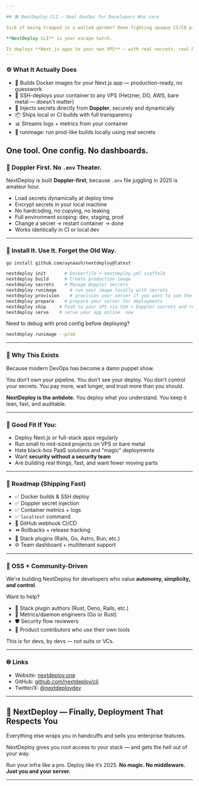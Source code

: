 ```yaml
---

## 🛠️ NextDeploy CLI — Real DevOps for Developers Who care

Sick of being trapped in a walled garden? Done fighting opaque CI/CD pipelines and vendor secrets sprawl?

**NextDeploy CLI** is your escape hatch.

It deploys **Next.js apps to your own VPS** — with real secrets, real Docker, and zero pain. You get full-stack control from local dev to live prod using nothing but your terminal and Doppler.
---
```


### ⚙️ What It Actually Does

* 🧱 Builds Docker images for your Next.js app — production-ready, no guesswork
* 🔐 SSH-deploys your container to any VPS (Hetzner, DO, AWS, bare metal — doesn't matter)
* 🔑 Injects secrets directly from **Doppler**, securely and dynamically
* 📦 Ships local or CI builds with full transparency
* 📊 Streams logs + metrics from your container
* 🧪 runimage: run prod-like builds locally using real secrets

One tool. One config. No dashboards.
---

### 🔐 Doppler First. No `.env` Theater.

NextDeploy is built **Doppler-first**, because `.env` file juggling in 2025 is amateur hour.

* Load secrets dynamically at deploy time
* Encrypt secrets in your local machine
* No hardcoding, no copying, no leaking
* Full environment scoping: dev, staging, prod
* Change a secret → restart container → done
* Works identically in CI or local dev

---

### 🚀 Install It. Use It. Forget the Old Way.

```bash
go install github.com/aynaash/nextdeploy@latest
```

```bash
nextdeploy init       # Dockerfile + nextdeploy.yml scaffold  
nextdeploy build      # Create production image  
nextdeploy secrets    # Manage Doppler secrets
nextdeploy runimage     # run your image locally with secrets 
nextdeploy provision    # provision your server if you want to use the built-in server setup
nextdeploy prepare    # prepare your server for deployments
nextdeploy ship     # Push to your VPS via SSH + Doppler secrets and run it 
nextdeploy serve    # serve your app online  now 
```

Need to debug with prod config before deploying?

```bash
nextdeploy runimage --prod
```

---

### 🧠 Why This Exists

Because modern DevOps has become a damn puppet show.

You don’t own your pipeline. You don’t see your deploy. You don’t control your secrets.
You pay more, wait longer, and trust more than you should.

**NextDeploy is the antidote.** You deploy what you understand. You keep it lean, fast, and auditable.

---

### 🧪 Good Fit If You:

* Deploy Next.js or full-stack apps regularly
* Run small to mid-sized projects on VPS or bare metal
* Hate black-box PaaS solutions and "magic" deployments
* Want **security without a security team**
* Are building real things, fast, and want fewer moving parts

---

### 📍 Roadmap (Shipping Fast)

* ✅ Docker builds & SSH deploy
* ✅ Doppler secret injection
* ✅ Container metrics + logs
* ✅ `localtest` command
* 🔄 GitHub webhook CI/CD
* ⏪ Rollbacks + release tracking
* 🔌 Stack plugins (Rails, Go, Astro, Bun, etc.)
* 🌐 Team dashboard + multitenant support

---

### 🧱 OSS + Community-Driven

We're building NextDeploy for developers who value **autonomy, simplicity, and control**.

Want to help?

* 🔌 Stack plugin authors (Rust, Deno, Rails, etc.)
* 📡 Metrics/daemon engineers (Go or Rust)
* 🛡️ Security flow reviewers
* 🧠 Product contributors who *use* their own tools

This is for devs, by devs — not suits or VCs.

---

### 🌐 Links

* Website: [nextdeploy.one](https://nextdeploy.one)
* GitHub: [github.com/nextdeploy/cli](https://github.com/nextdeploy/cli)
* Twitter/X: [@nextdeploydev](https://twitter.com/nextdeploydev)

---

## 🧨 NextDeploy — Finally, Deployment That Respects You

Everything else wraps you in handcuffs and sells you enterprise features.

NextDeploy gives you root access to your stack — and gets the hell out of your way.

Run your infra like a pro. Deploy like it’s 2025.
**No magic. No middleware. Just you and your server.**

---
